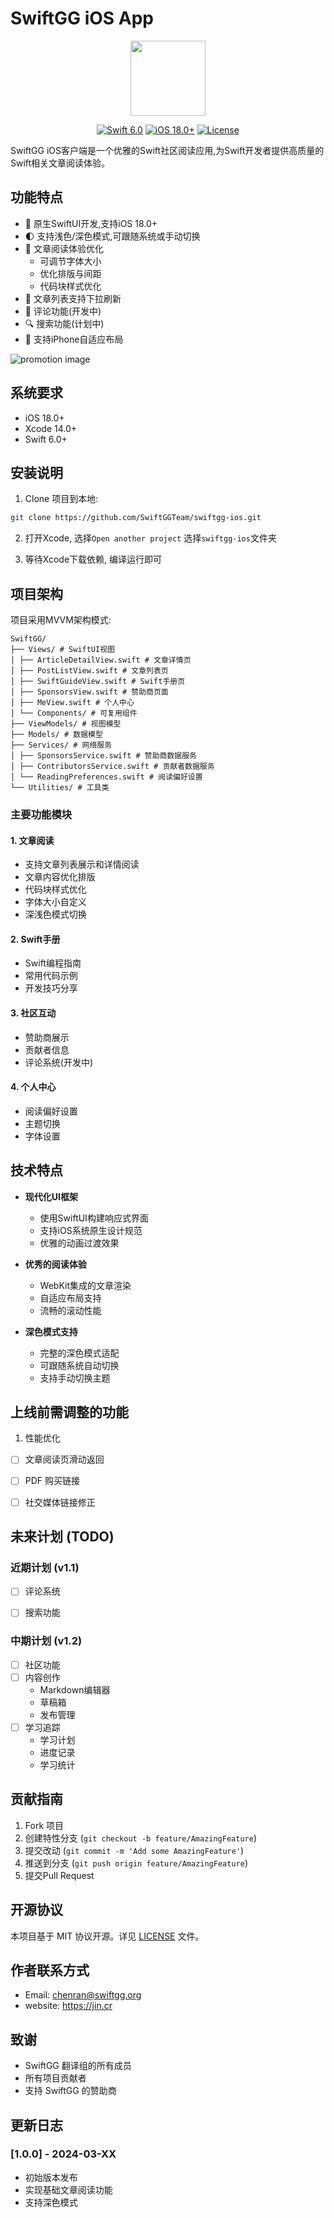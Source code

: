 # SwiftGG iOS App

<p align="center">
<img src="https://swiftgg.org/icon.png" width="120"/>
</p>

<p align="center">
<a href="https://developer.apple.com/swift"><img src="https://img.shields.io/badge/Swift-5.0-orange.svg?style=flat" alt="Swift 6.0"></a>
<a href="https://developer.apple.com/ios"><img src="https://img.shields.io/badge/iOS-15.0%2B-blue.svg" alt="iOS 18.0+"></a>
<a href="https://github.com/your_username/SwiftGG/blob/main/LICENSE"><img src="https://img.shields.io/github/license/your_username/SwiftGG" alt="License"></a>
</p>

SwiftGG iOS客户端是一个优雅的Swift社区阅读应用,为Swift开发者提供高质量的Swift相关文章阅读体验。

## 功能特点

- 📱 原生SwiftUI开发,支持iOS 18.0+
- 🌓 支持浅色/深色模式,可跟随系统或手动切换
- 📖 文章阅读体验优化
  - 可调节字体大小
  - 优化排版与间距
  - 代码块样式优化
- 🔄 文章列表支持下拉刷新
- 💬 评论功能(开发中)
- 🔍 搜索功能(计划中)
- 📱 支持iPhone自适应布局

![promotion image](https://swiftgg.org/ios.jpeg)

## 系统要求

- iOS 18.0+
- Xcode 14.0+
- Swift 6.0+

## 安装说明

1. Clone 项目到本地:
```bash
git clone https://github.com/SwiftGGTeam/swiftgg-ios.git
```

2. 打开Xcode, 选择`Open another project` 选择`swiftgg-ios`文件夹

3. 等待Xcode下载依赖, 编译运行即可

## 项目架构

项目采用MVVM架构模式:

```
SwiftGG/
├── Views/ # SwiftUI视图
│ ├── ArticleDetailView.swift # 文章详情页
│ ├── PostListView.swift # 文章列表页
│ ├── SwiftGuideView.swift # Swift手册页
│ ├── SponsorsView.swift # 赞助商页面
│ ├── MeView.swift # 个人中心
│ └── Components/ # 可复用组件
├── ViewModels/ # 视图模型
├── Models/ # 数据模型
├── Services/ # 网络服务
│ ├── SponsorsService.swift # 赞助商数据服务
│ ├── ContributorsService.swift # 贡献者数据服务
│ └── ReadingPreferences.swift # 阅读偏好设置
└── Utilities/ # 工具类
```

### 主要功能模块

#### 1. 文章阅读
- 支持文章列表展示和详情阅读
- 文章内容优化排版
- 代码块样式优化
- 字体大小自定义
- 深浅色模式切换

#### 2. Swift手册
- Swift编程指南
- 常用代码示例
- 开发技巧分享

#### 3. 社区互动
- 赞助商展示
- 贡献者信息
- 评论系统(开发中)

#### 4. 个人中心
- 阅读偏好设置
- 主题切换
- 字体设置

## 技术特点

- **现代化UI框架**
  - 使用SwiftUI构建响应式界面
  - 支持iOS系统原生设计规范
  - 优雅的动画过渡效果

- **优秀的阅读体验**
  - WebKit集成的文章渲染
  - 自适应布局支持
  - 流畅的滚动性能

- **深色模式支持**
  - 完整的深色模式适配
  - 可跟随系统自动切换
  - 支持手动切换主题

## 上线前需调整的功能

1. 性能优化
- [ ] 文章阅读页滑动返回
- [ ] PDF 购买链接
- [ ] 社交媒体链接修正


## 未来计划 (TODO)

### 近期计划 (v1.1)
- [ ] 评论系统
- [ ] 搜索功能


### 中期计划 (v1.2)
- [ ] 社区功能
- [ ] 内容创作
  - Markdown编辑器
  - 草稿箱
  - 发布管理
- [ ] 学习追踪
  - 学习计划
  - 进度记录
  - 学习统计

## 贡献指南

1. Fork 项目
2. 创建特性分支 (`git checkout -b feature/AmazingFeature`)
3. 提交改动 (`git commit -m 'Add some AmazingFeature'`)
4. 推送到分支 (`git push origin feature/AmazingFeature`)
5. 提交Pull Request

## 开源协议

本项目基于 MIT 协议开源。详见 [LICENSE](LICENSE) 文件。

## 作者联系方式

- Email: chenran@swiftgg.org
- website: https://jin.cr

## 致谢

- SwiftGG 翻译组的所有成员
- 所有项目贡献者
- 支持 SwiftGG 的赞助商

## 更新日志

### [1.0.0] - 2024-03-XX
- 初始版本发布
- 实现基础文章阅读功能
- 支持深色模式